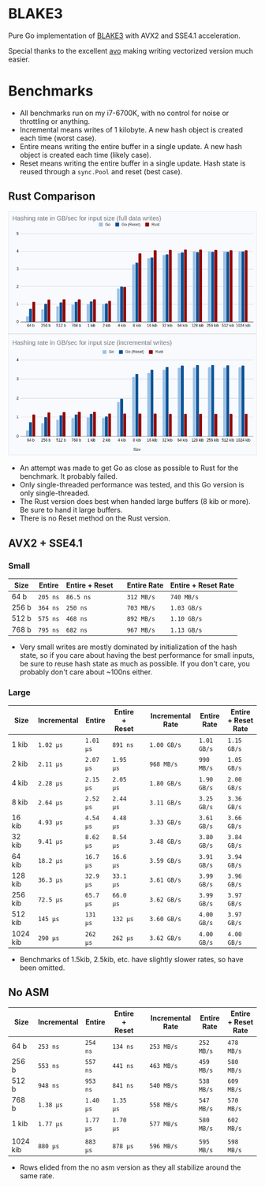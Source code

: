 # BLAKE3
<!-- [![GoDoc](https://godoc.org/github.com/zeebo/blake3?status.svg)](https://godoc.org/github.com/zeebo/blake3)
[![Sourcegraph](https://sourcegraph.com/github.com/zeebo/blake3/-/badge.svg)](https://sourcegraph.com/github.com/zeebo/blake3?badge)
[![Go Report Card](https://goreportcard.com/badge/github.com/zeebo/blake3)](https://goreportcard.com/report/github.com/zeebo/blake3) -->

Pure Go implementation of [BLAKE3](https://blake3.io) with AVX2 and SSE4.1 acceleration.

Special thanks to the excellent [avo](https://github.com/mmcloughlin/avo) making writing vectorized version much easier.

# Benchmarks

- All benchmarks run on my i7-6700K, with no control for noise or throttling or anything.
- Incremental means writes of 1 kilobyte. A new hash object is created each time (worst case).
- Entire means writing the entire buffer in a single update. A new hash object is created each time (likely case).
- Reset means writing the entire buffer in a single update. Hash state is reused through a `sync.Pool` and reset (best case).

## Rust Comparison

![barchart](/assets/barchart.png)

- An attempt was made to get Go as close as possible to Rust for the benchmark. It probably failed.
- Only single-threaded performance was tested, and this Go version is only single-threaded.
- The Rust version does best when handed large buffers (8 kib or more). Be sure to hand it large buffers.
- There is no Reset method on the Rust version.

## AVX2 + SSE4.1

### Small

| Size   | Entire     | Entire + Reset | | Entire Rate  | Entire + Reset Rate |
|--------|------------|----------------|-|--------------|---------------------|
| 64 b   |  `205 ns`  |  `86.5 ns`     | |  `312 MB/s`  |   `740 MB/s`        |
| 256 b  |  `364 ns`  |   `250 ns`     | |  `703 MB/s`  |  `1.03 GB/s`        |
| 512 b  |  `575 ns`  |   `468 ns`     | |  `892 MB/s`  |  `1.10 GB/s`        |
| 768 b  |  `795 ns`  |   `682 ns`     | |  `967 MB/s`  |  `1.13 GB/s`        |

- Very small writes are mostly dominated by initialization of the hash state, so if you care about having the best performance for small inputs, be sure to reuse hash state as much as possible. If you don't care, you probably don't care about ~100ns either.

### Large

| Size          | Incremental | Entire      | Entire + Reset | | Incremental Rate | Entire Rate   | Entire + Reset Rate |
|---------------|-------------|-------------|----------------|-|------------------|---------------|---------------------|
| 1 kib         |  `1.02 µs`  |  `1.01 µs`  |   `891 ns`     | |  `1.00 GB/s`     |  `1.01 GB/s`  |  `1.15 GB/s`        |
| 2 kib         |  `2.11 µs`  |  `2.07 µs`  |  `1.95 µs`     | |   `968 MB/s`     |   `990 MB/s`  |  `1.05 GB/s`        |
| 4 kib         |  `2.28 µs`  |  `2.15 µs`  |  `2.05 µs`     | |  `1.80 GB/s`     |  `1.90 GB/s`  |  `2.00 GB/s`        |
| 8 kib         |  `2.64 µs`  |  `2.52 µs`  |  `2.44 µs`     | |  `3.11 GB/s`     |  `3.25 GB/s`  |  `3.36 GB/s`        |
| 16 kib        |  `4.93 µs`  |  `4.54 µs`  |  `4.48 µs`     | |  `3.33 GB/s`     |  `3.61 GB/s`  |  `3.66 GB/s`        |
| 32 kib        |  `9.41 µs`  |  `8.62 µs`  |  `8.54 µs`     | |  `3.48 GB/s`     |  `3.80 GB/s`  |  `3.84 GB/s`        |
| 64 kib        |  `18.2 µs`  |  `16.7 µs`  |  `16.6 µs`     | |  `3.59 GB/s`     |  `3.91 GB/s`  |  `3.94 GB/s`        |
| 128 kib       |  `36.3 µs`  |  `32.9 µs`  |  `33.1 µs`     | |  `3.61 GB/s`     |  `3.99 GB/s`  |  `3.96 GB/s`        |
| 256 kib       |  `72.5 µs`  |  `65.7 µs`  |  `66.0 µs`     | |  `3.62 GB/s`     |  `3.99 GB/s`  |  `3.97 GB/s`        |
| 512 kib       |   `145 µs`  |   `131 µs`  |   `132 µs`     | |  `3.60 GB/s`     |  `4.00 GB/s`  |  `3.97 GB/s`        |
| 1024 kib      |   `290 µs`  |   `262 µs`  |   `262 µs`     | |  `3.62 GB/s`     |  `4.00 GB/s`  |  `4.00 GB/s`        |

- Benchmarks of 1.5kib, 2.5kib, etc. have slightly slower rates, so have been omitted.

## No ASM

| Size          | Incremental | Entire      | Entire + Reset | | Incremental Rate | Entire Rate  | Entire + Reset Rate |
|---------------|-------------|-------------|----------------|-|------------------|--------------|---------------------|
| 64 b          |   `253 ns`  |   `254 ns`  |   `134 ns`     | |  `253 MB/s`      |  `252 MB/s`  |  `478 MB/s`         |
| 256 b         |   `553 ns`  |   `557 ns`  |   `441 ns`     | |  `463 MB/s`      |  `459 MB/s`  |  `580 MB/s`         |
| 512 b         |   `948 ns`  |   `953 ns`  |   `841 ns`     | |  `540 MB/s`      |  `538 MB/s`  |  `609 MB/s`         |
| 768 b         |  `1.38 µs`  |  `1.40 µs`  |  `1.35 µs`     | |  `558 MB/s`      |  `547 MB/s`  |  `570 MB/s`         |
| 1 kib         |  `1.77 µs`  |  `1.77 µs`  |  `1.70 µs`     | |  `577 MB/s`      |  `580 MB/s`  |  `602 MB/s`         |
|               |             |             |                | |                  |              |                     |
| 1024 kib      |   `880 µs`  |   `883 µs`  |   `878 µs`     | |  `596 MB/s`      |  `595 MB/s`  |  `598 MB/s`         |

- Rows elided from the no asm version as they all stabilize around the same rate.
